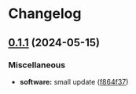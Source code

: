 # Changelog

## [0.1.1](https://github.com/engeir/stowfiles/compare/vale-v0.1.0...vale-v0.1.1) (2024-05-15)


### Miscellaneous

* **software:** small update ([f864f37](https://github.com/engeir/stowfiles/commit/f864f37be0e7e41d4f89ae18fe218cee23aef98f))
